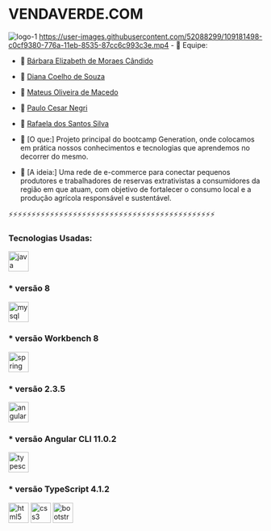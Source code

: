  <h1> VENDAVERDE.COM </h1>  
 
![logo-1](https://user-images.githubusercontent.com/52088299/100032314-7a1e7600-2dd6-11eb-925b-e473b3a75868.png)
https://user-images.githubusercontent.com/52088299/109181498-c0cf9380-776a-11eb-8535-87cc6c993c3e.mp4
      - 👯 Equipe: 
- 🤝 <a href="https://github.com/BarbaraEMCandido"  target="_blank">Bárbara Elizabeth de Moraes Cândido</a>
- 🤝 <a href="https://github.com/coelhodiana"  target="_blank">Diana Coelho de Souza</a>
- 🤝 <a href="https://github.com/mastruzz"  target="_blank">Mateus Oliveira de Macedo</a>
- 🤝 <a href="https://github.com/PauloNegri"  target="_blank">Paulo Cesar Negri</a> 
- 🤝 <a href="https://github.com/Rafyy2102i"  target="_blank">Rafaela dos Santos Silva</a>



- 📝 [O que:] Projeto principal do bootcamp Generation, onde colocamos em prática nossos conhecimentos e tecnologias que aprendemos no decorrer do mesmo.

- 📝 [A ideia:] Uma rede de e-commerce para conectar pequenos produtores e trabalhadores de reservas extrativistas a consumidores da região em que atuam, com objetivo de fortalecer o consumo local e a produção agrícola responsável e sustentável.

⚡⚡⚡⚡⚡⚡⚡⚡⚡⚡⚡⚡⚡⚡⚡⚡⚡⚡⚡⚡⚡⚡⚡⚡⚡⚡⚡⚡⚡⚡⚡⚡⚡⚡⚡⚡⚡⚡⚡⚡⚡⚡⚡⚡⚡

<h3 align="left">Tecnologias Usadas: </h3>

<p align="left">

<img src="https://icongr.am/devicon/java-original.svg?size=128&color=currentColor" alt="java" width="40" height="40"/>
<h3>* versão 8 </h3>      
<img src="https://icongr.am/devicon/mysql-original-wordmark.svg?size=128&color=currentColor" alt="mysql" width="40" height="40"/> <h3>* versão Workbench 8 </h3>
<img src="https://www.vectorlogo.zone/logos/springio/springio-icon.svg" alt="spring" width="40" height="40"/> <h3>* versão 2.3.5 </h3> 
<img src="https://icongr.am/devicon/angularjs-original.svg?size=128&color=currentColor" alt="angularjs" width="40" height="40"/>  <h3>* versão Angular CLI 11.0.2 </h3>
<img src="https://icongr.am/devicon/typescript-original.svg?size=128&color=currentColor" alt="typescript" width="40" height="40"/> <h3>* versão TypeScript 4.1.2 </h3> 
<img src="https://icongr.am/devicon/html5-original-wordmark.svg?size=128&color=000000" alt="html5" width="40" height="40"/>   
<img src="https://icongr.am/devicon/css3-original-wordmark.svg?size=128&color=currentColor" alt="css3" width="40" height="40"/> 
<img src="https://icongr.am/devicon/bootstrap-plain.svg?size=128&color=630576" alt="bootstrap" width="40" height="40"/>
</p>
